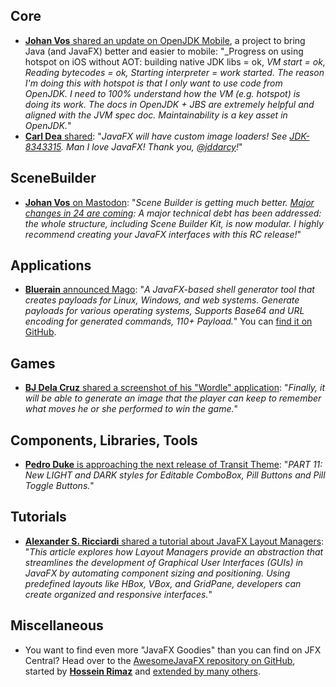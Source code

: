 ## Core

* [**Johan Vos** shared an update on OpenJDK Mobile](https://mastodon.social/@johanvos/113458868707472261), a project to bring Java (and JavaFX) better and easier to mobile: "_Progress on using hotspot on iOS without AOT: building native JDK libs = ok, _VM start = ok, Reading bytecodes = ok, Starting interpreter = work started. The reason I'm doing this with hotspot is that I only want to use code from OpenJDK. I need to 100% understand how the VM (e.g. hotspot) is doing its work. The docs in OpenJDK + JBS are extremely helpful and aligned with the JVM spec doc. Maintainability is a key asset in OpenJDK._"
* [**Carl Dea** shared](https://x.com/carldea/status/1856703165535584640): "_JavaFX will have custom image loaders! See [JDK-8343315](https://bugs.openjdk.org/browse/JDK-8343315). Man I love JavaFX! Thank you, [@jddarcy](https://x.com/jddarcy)!_"

## SceneBuilder

* [**Johan Vos** on Mastodon](https://mastodon.social/@johanvos/113468864869281531): "_Scene Builder is getting much better. [Major changes in 24 are coming](https://gluonhq.com/scene-builder-24-0-0-rc1-whats-coming-for-javafx-ui-developers/): A major technical debt has been addressed: the whole structure, including Scene Builder Kit, is now modular. I highly recommend creating your JavaFX interfaces with this RC release!_"

## Applications

* [**Bluerain** announced Mago](https://x.com/bluerai1n/status/1855383577199775882): "_A JavaFX-based shell generator tool that creates payloads for Linux, Windows, and web systems. Generate payloads for various operating systems,  Supports Base64 and URL encoding for generated commands, 110+ Payload._" You can [find it on GitHub](https://github.com/blue0x1/Mago).

## Games

*  [**BJ Dela Cruz** shared a screenshot of his "Wordle" application](https://www.linkedin.com/posts/bj-delacruz_javafx-java-javaprogramming-activity-7262307662577520640-8mcI/): "_Finally, it will be able to generate an image that the player can keep to remember what moves he or she performed to win the game._"

## Components, Libraries, Tools

* [**Pedro Duke** is approaching the next release of Transit Theme](https://x.com/P_Duke/status/1855617371186020476): "_PART 11: New LIGHT and DARK styles for Editable ComboBox, Pill Buttons and Pill Toggle Buttons._"

## Tutorials

* [**Alexander S. Ricciardi** shared a tutorial about JavaFX Layout Managers](https://x.com/AlexOmegapy/status/1855082449589748028): "_This article explores how Layout Managers provide an abstraction that streamlines the development of Graphical User Interfaces (GUIs) in JavaFX by automating component sizing and positioning. Using predefined layouts like HBox, VBox, and GridPane, developers can create organized and responsive interfaces._"

## Miscellaneous

* You want to find even more "JavaFX Goodies" than you can find on JFX Central? Head over to the [AwesomeJavaFX repository on GitHub](https://github.com/mhrimaz/AwesomeJavaFX), started by [**Hossein Rimaz**](https://x.com/mhrimaz) and [extended by many others](https://github.com/mhrimaz/AwesomeJavaFX/graphs/contributors).
